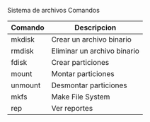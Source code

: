  Sistema de archivos
 Comandos    

| Comando | Descripcion |
| ------ | ------ |
| mkdisk | Crear un archivo binario |
| rmdisk | Eliminar un archivo binario |
| fdisk  | Crear particiones |
| mount | Montar particiones |
| unmount | Desmontar particiones |
| mkfs | Make File System |
| rep | Ver reportes |
